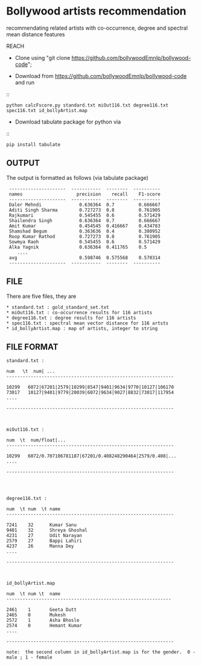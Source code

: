 # Bollywood artists recommendation
recommendating related artists with co-occurrence, degree and spectral mean distance features

REACH

* Clone using "git clone https://github.com/bollywoodEmnlp/bollywood-code";

* Download from https://github.com/bollywoodEmnlp/bollywood-code and run

::

    python calcFscore.py standard.txt miOut116.txt degree116.txt spec116.txt id_bollyArtist.map 


* Download tabulate package for python via 

::

    pip install tabulate



OUTPUT
------

 The output is formatted as follows (via tabulate package)

     ---------------------  -----------  --------  ----------
     names                    precision    recall    F1-score	    
     ---------------------  -----------  --------  ----------
     Daler Mehndi              0.636364  0.7         0.666667	    
     Aditi Singh Sharma        0.727273  0.8         0.761905	    
     Rajkumari                 0.545455  0.6         0.571429	    
     Shailendra Singh          0.636364  0.7         0.666667	    
     Amit Kumar                0.454545  0.416667    0.434783	    
     Shamshad Begum            0.363636  0.4         0.380952	   
     Roop Kumar Rathod         0.727273  0.8         0.761905	    
     Sowmya Raoh               0.545455  0.6         0.571429	    
     Alka Yagnik               0.636364  0.411765    0.5	    
        ....							    
     avg                       0.598746  0.575568    0.570314	    
     ---------------------  -----------  --------  ----------


FILE
----

 There are five files, they are 


    * standard.txt : gold_standard_set.txt						            
    * miOut116.txt : co-occurrence results for 116 artists					    
    * degree116.txt : degree results for 116 artists						    
    * spec116.txt : spectral mean vector distance for 116 artsts  			            
    * id_bollyArtist.map : map of artists, integer to string 	



FILE FORMAT
-----------

    standard.txt :					       	        
    
    num   \t  num| ...						
    --------------------------------------------------------------	
									
    10299   6072|67201|2579|10299|8547|9401|9634|9770|10127|106170	
    73017   10127|9401|9779|20039|6072|9634|9027|8832|73017|117954	
    ....								
									
    --------------------------------------------------------------	
									


    miOut116.txt :							
									
    num  \t  num/float|...						
    --------------------------------------------------------------    
    
    10299   6072/0.707106781187|67201/0.408248290464|2579/0.408|...	
    ....								
									
    --------------------------------------------------------------	
									



    degree116.txt :							
								        
    num  \t num  \t name					        
    --------------------------------------------------------------    
								        
    7241    32      Kumar Sanu				        
    9401    32      Shreya Ghoshal				        
    4231    27      Udit Narayan				        
    2579    27      Bappi Lahiri				        
    4237    26      Manna Dey					        
    ....							        
								        
    --------------------------------------------------------------    



    id_bollyArtist.map  					        
   								        
    num  \t num \t  name					        
    -------------------------------------------------------------     
   								        
    2461    1       Geeta Dutt				        
    2465    0       Mukesh					        
    2572    1       Asha Bhosle				        
    2574    0       Hemant Kumar				        
    ....							        
								        
    --------------------------------------------------------------    
								        
    note:  the second column in id_bollyArtist.map is for the gender.  0 - male ; 1 - female   
								        

